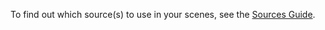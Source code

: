 To find out which source(s) to use in your scenes, see the [Sources Guide](https://obsproject.com/kb/sources-guide).
